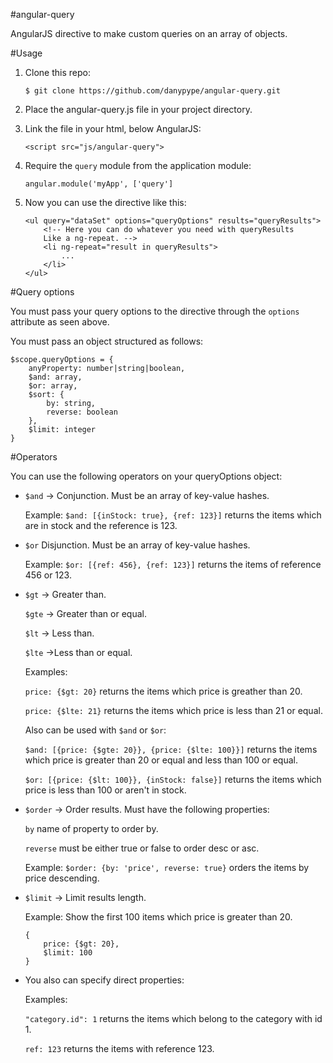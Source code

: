 #angular-query

AngularJS directive to make custom queries on an array of objects.

#Usage

1. Clone this repo:

    `$ git clone https://github.com/danypype/angular-query.git`

2. Place the angular-query.js file in your project directory.

3. Link the file in your html, below AngularJS:

    `<script src="js/angular-query">`

4. Require the `query` module from the application module:

    `angular.module('myApp', ['query']`

5. Now you can use the directive like this:

    ```
    <ul query="dataSet" options="queryOptions" results="queryResults">
        <!-- Here you can do whatever you need with queryResults
        Like a ng-repeat. -->
        <li ng-repeat="result in queryResults">
            ...
        </li>
    </ul>
    ```
    
#Query options

You must pass your query options to the directive through the `options` attribute as seen above.

You must pass an object structured as follows:

```
$scope.queryOptions = {
    anyProperty: number|string|boolean,
    $and: array,
    $or: array,
    $sort: {
        by: string,
        reverse: boolean
    },
    $limit: integer
}
```

#Operators

You can use the following operators on your queryOptions object:

- `$and` -> Conjunction. Must be an array of key-value hashes.

    Example: `$and: [{inStock: true}, {ref: 123}]` returns the items which are in stock and the reference is 123.

- `$or` Disjunction. Must be an array of key-value hashes.

    Example: `$or: [{ref: 456}, {ref: 123}]` returns the items of reference 456 or 123.

- `$gt` -> Greater than.

    `$gte` -> Greater than or equal.
    
    `$lt` -> Less than.
    
    `$lte` ->Less than or equal.

    Examples: 
    
    `price: {$gt: 20}` returns the items which price is greather than 20. 
        
    `price: {$lte: 21}` returns the items which price is less than 21 or equal.

    Also can be used with `$and` or `$or`:
    
    `$and: [{price: {$gte: 20}}, {price: {$lte: 100}}]` returns the items which price is greater than 20 or equal and less than 100 or equal.
    
    `$or: [{price: {$lt: 100}}, {inStock: false}]` returns the items which price is less than 100 or aren't in stock.

- `$order` -> Order results. Must have the following properties:
    
    `by` name of property to order by.
    
    `reverse` must be either true or false to order desc or asc.

    Example: `$order: {by: 'price', reverse: true}` orders the items by price descending.

- `$limit` -> Limit results length.

    Example: Show the first 100 items which price is greater than 20. 
    ```
    {
        price: {$gt: 20},
        $limit: 100
    }
    ```

- You also can specify direct properties:

    Examples:
    
    `"category.id": 1` returns the items which belong to the category with id 1. 
    
    `ref: 123` returns the items with reference 123.

